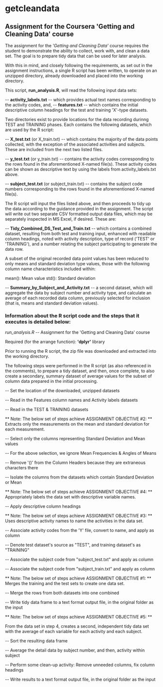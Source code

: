 # getcleandata

## Assignment for the Coursera 'Getting and Cleaning Data' course

The assignment for the *'Getting and Cleaning Data'* course requires the student to demonstrate the ability to collect, work with, and clean a data set. The goal is to prepare tidy data that can be used for later analysis. 

With this in mind, and closely following the requirements, as set out in the assignment instructions, a single R script has been written, to operate on an unzipped directory, already downloaded and placed into the working directory.

This script, **run_analysis.R**, will read the following input data sets:

 -- **activity_labels.txt** -- which provides actual text names corresponding to the activity codes, and,
 -- **features.txt** -- which contains the initial descriptive column headings for the test and training 'X'-type datasets.
 
Two directories exist to provide locations for the data recording durinng TEST and TRAINING phases.  Each contains the following datasets, which are used by the R script:

 -- **X_test.txt** (or X_train.txt) -- which contains the majority of the data points collected, with the exception of the associated activities and subjects.  These are included from the next two listed files.
 
 -- **y_test.txt** (or y_train.txt) -- contains the activity codes corresponding to the rows found in the aforementioned X-named file(s). These activity codes can be shown as descriptive text by using the labels from activity_labels.txt above.
 
 -- **subject_test.txt** (or subject_train.txt) -- contains the subject code numbers corresponding to the rows found in the aforementioned X-named file(s).
 
 The R script will input the files listed above, and then proceeds to tidy up the data according to the guidance provided in the assignment.  The script will write out two separate CSV formatted output data files, which may be separately inspected in MS Excel, if desired.  These are:
 
 -- **Tidy_Combined_DS_Test_and_Train.txt** -- which contains a combined dataset, resulting from both test and training input, enhanced with readable column headings, noted with activity description, type of record ('TEST' or 'TRAINING'), and a number relating the subject participating to generate the data row.  

A subset of the original recorded data point values has been reduced to only means and standard deviation type values, those with the following column name characteristics included within:
 
   mean(): Mean value
   std():  Standard deviation

  -- **Summary_by_Subject_and_Activity.txt** -- a second dataset, which will aggregate the data by subject number and activity type, and calculate an average of each recorded data column, previously selected for inclusion (that is, means and standard deviation values).
  
### Information about the R script code and the steps that it executes is detailed below:


*run_analysis.R* -- Assignment for the 'Getting and Cleaning Data' course

Required (for the arrange function): **'dplyr'** library

Prior to running the R script, the zip file was downloaded and extracted into the working directory.

The following steps were performed in the R script (as also referenced in the comments), to prepare a tidy dataset, and then, once complete, to also create a secondary, summary dataset of average values for the subset of column data prepared in the initial processing.

-- Set the location of the downloaded, unzipped datasets

-- Read in the Features column names and Activity labels datasets

-- Read in the TEST & TRAINING datasets

** Note: The below set of steps achieve ASSIGNMENT OBJECTIVE #2: **
   Extracts only the measurements on the mean and standard deviation for each measurement. 

-- Select only the columns representing Standard Deviation and Mean values

-- For the above selection, we ignore Mean Frequencies & Angles of Means

-- Remove '()' from the Column Headers because they are extraneous characters there

-- Isolate the columns from the datasets which contain Standard Deviation or Mean

** Note: The below set of steps achieve ASSIGNMENT OBJECTIVE #4: **
   Appropriately labels the data set with descriptive variable names.

-- Apply descriptive column headings

** Note: The below set of steps achieve ASSIGNMENT OBJECTIVE #3: **
   Uses descriptive activity names to name the activities in the data set.

-- Associate activity codes from the 'Y' file, convert to name, and apply as column 

-- Denote test dataset's source as "TEST", and training dataset's as "TRAINING"

-- Associate the subject code from "subject_test.txt" and apply as column

-- Associate the subject code from "subject_train.txt" and apply as column

** Note: The below set of steps achieve ASSIGNMENT OBJECTIVE #1: **
   Merges the training and the test sets to create one data set.

-- Merge the rows from both datasets into one combined

-- Write tidy data frame to a text format output file, in the original folder as the input


** Note: The below set of steps achieve ASSIGNMENT OBJECTIVE #5: **

   From the data set in step 4, creates a second, independent tidy data set 
   with the average of each variable for each activity and each subject.

-- Sort the resulting data frame

-- Average the detail data by subject number, and then, activity within subject

-- Perform some clean-up activity: Remove unneeded columns, fix column headings

-- Write results to a text format output file, in the original folder as the input










